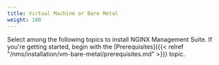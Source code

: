 ```yaml
---
title: Virtual Machine or Bare Metal
weight: 100
---
```


Select among the following topics to install NGINX Management Suite. If you're getting started, begin with the [Prerequisites]({{< relref "/nms/installation/vm-bare-metal/prerequisites.md" >}}) topic.
